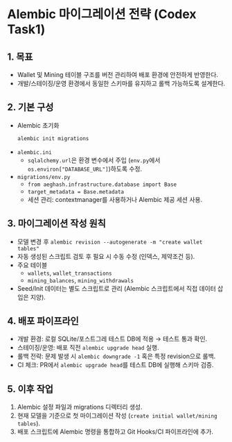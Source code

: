 
# Alembic 마이그레이션 전략 (Codex Task1)

## 1. 목표
- Wallet 및 Mining 테이블 구조를 버전 관리하여 배포 환경에 안전하게 반영한다.
- 개발/스테이징/운영 환경에서 동일한 스키마를 유지하고 롤백 가능하도록 설계한다.

## 2. 기본 구성
- Alembic 초기화
  ```bash
  alembic init migrations
  ```
- `alembic.ini`
  - `sqlalchemy.url`은 환경 변수에서 주입 (`env.py`에서 `os.environ["DATABASE_URL"]`)하도록 수정.
- `migrations/env.py`
  - `from aeghash.infrastructure.database import Base`
  - `target_metadata = Base.metadata`
  - 세션 관리: contextmanager를 사용하거나 Alembic 제공 세션 사용.

## 3. 마이그레이션 작성 원칙
- 모델 변경 후 `alembic revision --autogenerate -m "create wallet tables"`
- 자동 생성된 스크립트 검토 후 필요 시 수동 수정 (인덱스, 제약조건 등).
- 주요 테이블
  - `wallets`, `wallet_transactions`
  - `mining_balances`, `mining_withdrawals`
- Seed/Init 데이터는 별도 스크립트로 관리 (Alembic 스크립트에서 직접 데이터 삽입은 지양).

## 4. 배포 파이프라인
- 개발 환경: 로컬 SQLite/포스트그레 테스트 DB에 적용 → 테스트 통과 확인.
- 스테이징/운영: 배포 직전 `alembic upgrade head` 실행.
- 롤백 전략: 문제 발생 시 `alembic downgrade -1` 혹은 특정 revision으로 롤백.
- CI 체크: PR에서 `alembic upgrade head`를 테스트 DB에 실행해 스키마 검증.

## 5. 이후 작업
1. Alembic 설정 파일과 migrations 디렉터리 생성.
2. 현재 모델을 기준으로 첫 마이그레이션 작성 (`create initial wallet/mining tables`).
3. 배포 스크립트에 Alembic 명령을 통합하고 Git Hooks/CI 파이프라인에 추가.

